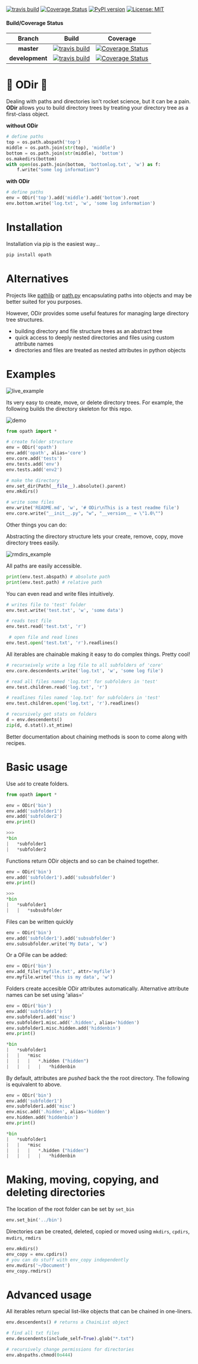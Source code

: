 [![travis build](https://img.shields.io/travis/jvrana/opath.svg)](https://travis-ci.org/jvrana/opath)
[![Coverage Status](https://coveralls.io/repos/github/jvrana/opath/badge.svg?branch=master)](https://coveralls.io/github/jvrana/opath?branch=master)
[![PyPI version](https://badge.fury.io/py/REPO.svg)](https://badge.fury.io/py/REPO)
[![License: MIT](https://img.shields.io/badge/License-MIT-yellow.svg)](https://opensource.org/licenses/MIT)


#### Build/Coverage Status
Branch | Build | Coverage
:---: | :---: | :---:
**master** | [![travis build](https://img.shields.io/travis/jvrana/opath/master.svg)](https://travis-ci.org/jvrana/opath/master) | [![Coverage Status](https://coveralls.io/repos/github/jvrana/opath/badge.svg?branch=master)](https://coveralls.io/github/jvrana/opath?branch=master)
**development** | [![travis build](https://img.shields.io/travis/jvrana/opath/development.svg)](https://travis-ci.org/jvrana/opath/development) | [![Coverage Status](https://coveralls.io/repos/github/jvrana/opath/badge.svg?branch=development)](https://coveralls.io/github/jvrana/opath?branch=development)

# 📁 ODir 📁

Dealing with paths and directories isn't rocket science, but it can be a pain. **ODir** allows you to build directory trees by treating
your directory tree as a first-class object.

**without ODir**
```python
# define paths
top = os.path.abspath('top')
middle = os.path.join(str(top), 'middle')
bottom = os.path.join(str(middle), 'bottom')
os.makedirs(bottom)
with open(os.path.join(bottom, 'bottomlog.txt', 'w') as f:
    f.write("some log information")
```

**with ODir**
```python
# define paths
env = ODir('top').add('middle').add('bottom').root
env.bottom.write('log.txt', 'w', 'some log information')
```

# Installation

Installation via pip is the easiest way...

```bash
pip install opath
```

# Alternatives

Projects like [pathlib](https://docs.python.org/3/library/pathlib.html) or [path.py](https://github.com/jaraco/path.py)
encapsulating paths into objects and may be better suited for you purposes.

However, ODir provides some useful features for managing large directory tree structures.
* building directory and file structure trees as an abstract tree
* quick access to deeply nested directories and files using custom attribute names
* directories and files are treated as nested attributes in python objects

# Examples

![live_example](images/opath_example.gif?raw=true)

Its very easy to create, move, or delete directory trees. For example, the following builds the directory
skeleton for this repo.

![demo](images/directory_example.png?raw=true)

```python
from opath import *

# create folder structure
env = ODir('opath')
env.add('opath', alias='core')
env.core.add('tests')
env.tests.add('env')
env.tests.add('env2')

# make the directory
env.set_dir(Path(__file__).absolute().parent)
env.mkdirs()

# write some files
env.write('README.md', 'w', '# ODir\nThis is a test readme file')
env.core.write("__init__.py", "w", "__version__ = \"1.0\"")
```

Other things you can do:

Abstracting the directory structure lets your create, remove, copy, move directory trees easily.

![rmdirs_example](images/rmdirs_example.gif?raw=true)

All paths are easily accessible.

```python
print(env.test.abspath) # absolute path
print(env.test.path) # relative path
```

You can even read and write files intuitively.

```python
# writes file to 'test' folder
env.test.write('test.txt', 'w', 'some data')

# reads test file
env.test.read('test.txt', 'r')

 # open file and read lines
env.test.open('test.txt', 'r').readlines()
```

All iterables are chainable making it easy to do complex things. Pretty cool!

```python
# recurseively write a log file to all subfolders of 'core'
env.core.descendents.write('log.txt', 'w', 'some log file')

# read all files named 'log.txt' for subfolders in 'test'
env.test.children.read('log.txt', 'r')

# readlines files named 'log.txt' for subfolders in 'test'
env.test.children.open('log.txt', 'r').readlines()

# recursively get stats on folders
d = env.descendents()
zip(d, d.stat().st_mtime)
```

Better documentation about chaining methods is soon to come along with recipes.

# Basic usage

Use `add` to create folders.

```python
from opath import *

env = ODir('bin')
env.add('subfolder1')
env.add('subfolder2')
env.print()

>>>
*bin
|   *subfolder1
|   *subfolder2
```

Functions return ODir objects and so can be chained together.
```python
env = ODir('bin')
env.add('subfolder1').add('subsubfolder')
env.print()

>>>
*bin
|   *subfolder1
|   |   *subsubfolder
```

Files can be written quickly
```python
env = ODir('bin')
env.add('subfolder1').add('subsubfolder')
env.subsubfolder.write('My Data', 'w')
```

Or a OFile can be added:
```python
env = ODir('bin')
env.add_file('myfile.txt', attr='myfile')
env.myfile.write('this is my data', 'w')
```

Folders create accesible ODir attributes automatically. Alternative attribute names can be set using
'alias='

```python
env = ODir('bin')
env.add('subfolder1')
env.subfolder1.add('misc')
env.subfolder1.misc.add('.hidden', alias='hidden')
env.subfolder1.misc.hidden.add('hiddenbin')
env.print()

*bin
|   *subfolder1
|   |   *misc
|   |   |   *.hidden ("hidden")
|   |   |   |   *hiddenbin

```

By default, attributes are *pushed* back the the root directory. The following is equivalent to above.

```python
env = ODir('bin')
env.add('subfolder1')
env.subfolder1.add('misc')
env.misc.add('.hidden', alias='hidden')
env.hidden.add('hiddenbin')
env.print()

*bin
|   *subfolder1
|   |   *misc
|   |   |   *.hidden ("hidden")
|   |   |   |   *hiddenbin

```

# Making, moving, copying, and deleting directories

The location of the root folder can be set by `set_bin`

```python
env.set_bin('../bin')
```

Directories can be created, deleted, copied or moved using `mkdirs`, `cpdirs`, `mvdirs`, `rmdirs`

```python
env.mkdirs()
env_copy = env.cpdirs()
# you can do stuff with env_copy independently
env.mvdirs('~/Document')
env_copy.rmdirs()
```

# Advanced usage

All iterables return special list-like objects that can be chained in one-liners.

```python
env.descendents() # returns a ChainList object

# find all txt files
env.descendents(include_self=True).glob("*.txt")

# recursively change permissions for directories
env.abspaths.chmod(0o444)
```
